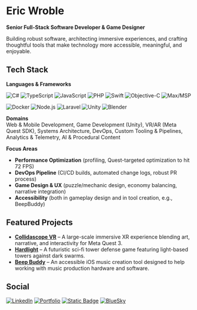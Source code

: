 # Eric Wroble

**Senior Full-Stack Software Developer & Game Designer**  

Building robust software, architecting immersive experiences, and crafting thoughtful tools that make technology more accessible, meaningful, and enjoyable. 

## Tech Stack

**Languages & Frameworks**  
<!-- C#, TypeScript, PHP, Swift, Objective-C, SQL, Laravel, JavaScript, Max/MSP -->
![C#](https://img.shields.io/badge/C%23-239120?style=for-the-badge&logo=c-sharp&logoColor=white)
![TypeScript](https://img.shields.io/badge/TypeScript-007ACC?style=for-the-badge&logo=typescript&logoColor=white)
![JavaScript](https://img.shields.io/badge/JavaScript-F7DF1E?style=for-the-badge&logo=javascript&logoColor=black)
![PHP](https://img.shields.io/badge/PHP-777BB4?style=for-the-badge&logo=php&logoColor=white)
![Swift](https://img.shields.io/badge/Swift-FA7343?style=for-the-badge&logo=swift&logoColor=white)
![Objective-C](https://img.shields.io/badge/Objective--C-438EFF?style=for-the-badge&logo=apple&logoColor=white)
![Max/MSP](https://img.shields.io/badge/Max%2FMSP-535353?style=for-the-badge&logo=music&logoColor=white)

![Docker](https://img.shields.io/badge/Docker-2496ED?style=for-the-badge&logo=docker&logoColor=white)
![Node.js](https://img.shields.io/badge/Node.js-339933?style=for-the-badge&logo=nodedotjs&logoColor=white)
![Laravel](https://img.shields.io/badge/Laravel-FF2D20?style=for-the-badge&logo=laravel&logoColor=white)
![Unity](https://img.shields.io/badge/Unity-100000?style=for-the-badge&logo=unity&logoColor=white)
![Blender](https://img.shields.io/badge/Blender-F5792A?style=for-the-badge&logo=blender&logoColor=white)

**Domains**  
Web & Mobile Development, Game Development (Unity), VR/AR (Meta Quest SDK), Systems Architecture, DevOps, Custom Tooling & Pipelines, Analytics & Telemetry, AI & Procedural Content

**Focus Areas**  
- **Performance Optimization** (profiling, Quest-targeted optimization to hit 72 FPS)
- **DevOps Pipeline** (CI/CD builds, automated change logs, robust PR process)
- **Game Design & UX** (puzzle/mechanic design, economy balancing, narrative integration)
- **Accessibility** (both in gameplay design and in tool creation, e.g., BeepBuddy)

## Featured Projects
- **[Collidascope VR](https://www.collidascope.art)** – A large-scale immersive XR experience blending art, narrative, and interactivity for Meta Quest 3.  
- **[Hardlight](https://store.steampowered.com/app/2386770/Hardlight/)** – A futuristic sci-fi tower defense game featuring light-based towers against dark swarms.  
- **[Beep Buddy](https://apps.apple.com/np/app/beep-buddy/id6443946812)** – An accessible iOS music creation tool designed to help working with music production hardware and software.

## Social

[![LinkedIn](https://img.shields.io/badge/LinkedIn-0077B5?style=for-the-badge&logo=linkedin&logoColor=white)](https://www.linkedin.com/in/eric-wroble/)
[![Portfolio](https://img.shields.io/badge/Portfolio-000000?style=for-the-badge&logoColor=orange)](https://smaths.github.io/Portfolio/)
[![Static Badge](https://img.shields.io/badge/Snarfum%20Industries-black?style=for-the-badge&color=4C64AC)](https://snarfum.com)
[![BlueSky](https://img.shields.io/badge/BlueSky-0285FF?style=for-the-badge&logoColor=white&logo=bluesky)](https://bsky.app/profile/snarfum.bsky.social)
